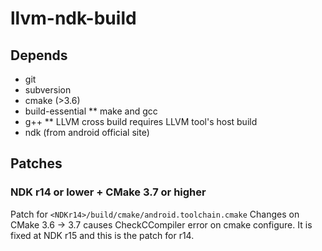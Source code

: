 # llvm-ndk-build

## Depends
* git
* subversion
* cmake (>3.6)
* build-essential
** make and gcc
* g++
** LLVM cross build requires LLVM tool's host build
* ndk (from android official site)

## Patches
### NDK r14 or lower + CMake 3.7 or higher
Patch for `<NDKr14>/build/cmake/android.toolchain.cmake`
Changes on CMake 3.6 -> 3.7 causes CheckCCompiler error on cmake configure.
It is fixed at NDK r15 and this is the patch for r14.
